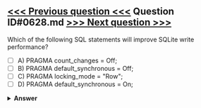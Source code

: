 [<<< Previous question <<<](0627.md)   Question ID#0628.md   [>>> Next question >>>](0629.md)
---

Which of the following SQL statements will improve SQLite write performance?

- [ ] A) PRAGMA count_changes = Off;
- [ ] B) PRAGMA default_synchronous = Off;
- [ ] C) PRAGMA locking_mode = "Row";
- [ ] D) PRAGMA default_synchronous = On;

<details><summary><b>Answer</b></summary>
<p>
  Answer: <strong>A, B</strong>
</p>
</details>
